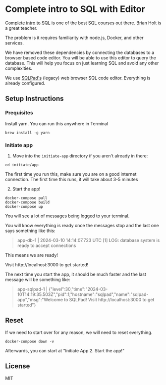 # Complete intro to SQL with Editor

[Complete intro to SQL](https://sql.holt.courses/) is one of the best SQL courses out there. Brian Holt is a great teacher.

The problem is it requires familiarity with node.js, Docker, and other services.

We have removed these dependencies by connecting the databases to a browser based code editor. You will be able to use this editor to query the database. This will help you focus on just learning SQL and avoid any other complexities.

We use [SQLPad's](https://github.com/sqlpad/sqlpad/tree/master) (legacy) web browser SQL code editor. Everything is already configured.

## Setup Instructions

### Prequisites
Install yarn. You can run this anywhere in Terminal
```
brew install -g yarn
```

### Initiate app
1. Move into the `initiate-app` directory if you aren't already in there:
```
cd initiate/app
```

The first time you run this, make sure you are on a good internet connection.
The first time this runs, it will take about 3-5 minutes

2. Start the app!
```
docker-compose pull
docker-compose build
docker-compose up
```
You will see a lot of messages being logged to your terminal.

You will know everything is ready once the messages stop and the last one says something like this:
>app-db-1      | 2024-03-10 14:14:07.723 UTC [1] LOG:  database system is ready to accept connections

This means we are ready!

Visit http://localhost:3000 to get started!

The next time you start the app, it should be much faster and the last message will be something like:
> app-sqlpad-1  | {"level":30,"time":"2024-03-10T14:19:35.503Z","pid":1,"hostname":"sqlpad","name":"sqlpad-app","msg":"Welcome to SQLPad! Visit http://localhost:3000 to get started"}

## Reset
If we need to start over for any reason, we will need to reset everything.
```
docker-compose down -v
```
Afterwards, you can start at "Initiate App 2. Start the app!"

## License
MIT
